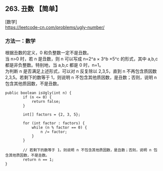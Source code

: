 ## 263. 丑数 【简单】    
[数学]      
https://leetcode-cn.com/problems/ugly-number/    

### 方法一：数学
根据丑数的定义，0 和负整数一定不是丑数。      
当 n>0 时，若 n 是丑数，则 n 可以写成 n=2^a × 3^b ×5^c 的形式，其中 a,b,c 都是非负整数。特别地，当 a,b,c 都是 0 时，n=1。       
为判断 n 是否满足上述形式，可以对 n 反复除以 2,3,5，直到 n 不再包含质因数 2,3,5。若剩下的数等于 1，则说明 n 不包含其他质因数，是丑数；否则，说明 n 包含其他质因数，不是丑数。     
```
public boolean isUgly(int n) {
        if (n <= 0) {
            return false;
        }

        int[] factors = {2, 3, 5};

        for (int factor : factors) {
            while (n % factor == 0) {
                n /= factor;
            }
        }

        // 若剩下的数等于 1，则说明 n 不包含其他质因数，是丑数；否则，说明 n 包含其他质因数，不是丑数。
        return n == 1;
}
```
